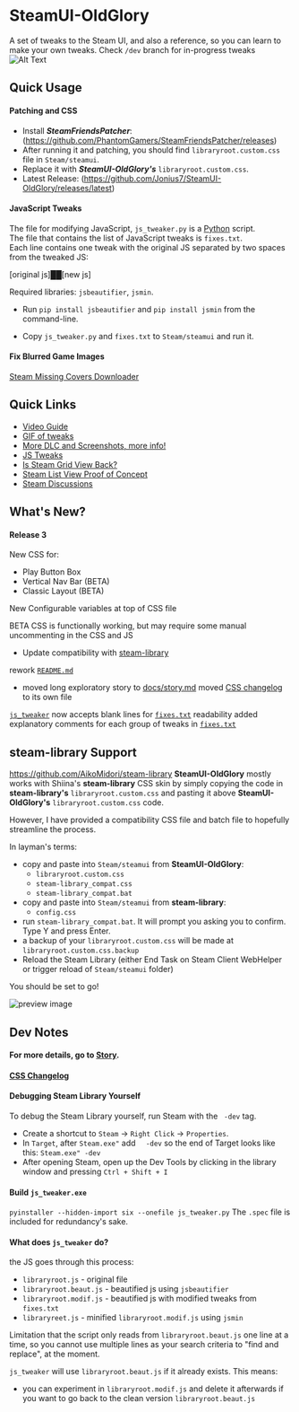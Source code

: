 # SteamUI-OldGlory
A set of tweaks to the Steam UI, and also a reference, so you can learn to make your own tweaks. Check `/dev` branch for in-progress tweaks \
![Alt Text](https://media.giphy.com/media/ehn6NIV3ZzVWaLyiDv/giphy.gif)

## Quick Usage

#### Patching and CSS
- Install **_SteamFriendsPatcher_**: (https://github.com/PhantomGamers/SteamFriendsPatcher/releases)
- After running it and patching, you should find `libraryroot.custom.css` file in `Steam/steamui`.
- Replace it with **_SteamUI-OldGlory's_** `libraryroot.custom.css`.
- Latest Release: (https://github.com/Jonius7/SteamUI-OldGlory/releases/latest)

#### JavaScript Tweaks
The file for modifying JavaScript, `js_tweaker.py` is a [Python](https://www.python.org/downloads/ "Python Downloads Page") script. \
The file that contains the list of JavaScript tweaks is `fixes.txt`.\
Each line contains one tweak with the original JS separated by two spaces from the tweaked JS: 

[original js]&#9608;&#9608;[new js] 

Required libraries: `jsbeautifier`, `jsmin`.

- Run `pip install jsbeautifier` and `pip install jsmin` from the command-line.

- Copy `js_tweaker.py` and `fixes.txt` to `Steam/steamui` and run it.

#### Fix Blurred Game Images
[Steam Missing Covers Downloader](https://github.com/Jonius7/steam-missing-covers-downloader/releases/tag/new-format-fix)



## Quick Links

- [Video Guide](https://www.youtube.com/watch?v=7_3e9j8FFv8)
- [GIF of tweaks](https://gyazo.com/38d0101b493741501697b4a0f5f0818f)
- [More DLC and Screenshots, more info!](https://imgur.com/a/3WTdrXP)
- [JS Tweaks](https://imgur.com/a/mL4QNYB)
- [Is Steam Grid View Back?](https://imgur.com/gallery/qcIHx0l)
- [Steam List View Proof of Concept](https://imgur.com/a/ZqvqrkR)
- [Steam Discussions](https://steamcommunity.com/discussions/forum/0/2451595019863406679/)



## What's New?
#### Release 3

New CSS for:
- Play Button Box
- Vertical Nav Bar (BETA)
- Classic Layout (BETA)

New Configurable variables at top of CSS file

BETA CSS is functionally working, but may require some manual uncommenting in the CSS and JS
- Update compatibility with [steam-library](https://github.com/AikoMidori/steam-library)

rework [`README.md`](README.md)
- moved long exploratory story to [docs/story.md](docs/story.md)
moved [CSS changelog](docs/CSS%20changelog.md) to its own file

[`js_tweaker`](js_tweaker) now accepts blank lines for [`fixes.txt`](fixes.txt) readability
added explanatory comments for each group of tweaks in [`fixes.txt`](fixes.txt)



## steam-library Support

https://github.com/AikoMidori/steam-library
**SteamUI-OldGlory** mostly works with Shiina's **steam-library** CSS skin by simply copying the code in **steam-library's** `libraryroot.custom.css` and pasting it above **SteamUI-OldGlory's** `libraryroot.custom.css` code. 

However, I have provided a compatibility CSS file and batch file to hopefully streamline the process.

In layman's terms:
- copy and paste into `Steam/steamui` from **SteamUI-OldGlory**: 
  - `libraryroot.custom.css`
  -  `steam-library_compat.css` 
  - `steam-library_compat.bat` 
- copy and paste into `Steam/steamui` from **steam-library**:
  - `config.css` 
- run `steam-library_compat.bat`. It will prompt you asking you to confirm. Type Y and press Enter.
- a backup of your `libraryroot.custom.css` will be made at `libraryroot.custom.css.backup`
- Reload the Steam Library (either End Task on Steam Client WebHelper or trigger reload of `Steam/steamui` folder)

You should be set to go!

![preview image](https://i.imgur.com/4gWzhj9.png)

## Dev Notes

#### For more details, go to [Story](docs/story.md).

#### [CSS Changelog](docs/CSS%20Changelog.md)

#### Debugging Steam Library Yourself

To debug the Steam Library yourself, run Steam with the ` -dev` tag.

- Create a shortcut to `Steam` -> `Right Click` -> `Properties`.
- In `Target`, after `Steam.exe"` add `  -dev` so the end of Target looks like this: `Steam.exe" -dev`
- After opening Steam, open up the Dev Tools by clicking in the library window and pressing `Ctrl + Shift + I`

#### Build `js_tweaker.exe`

`pyinstaller --hidden-import six --onefile js_tweaker.py`
The `.spec` file is included for redundancy's sake.

#### What does `js_tweaker` do?

the JS goes through this process:

- `libraryroot.js` - original file
- `libraryroot.beaut.js` - beautified js using `jsbeautifier`
- `libraryroot.modif.js` - beautified js with modified tweaks from `fixes.txt`
- `libraryreet.js` - minified `libraryroot.modif.js` using `jsmin`

Limitation that the script only reads from `libraryroot.beaut.js` one line at a time, so you cannot use multiple lines as your search criteria to "find and replace", at the moment.

`js_tweaker` will use `libraryroot.beaut.js` if it already exists. This means:

- you can experiment in `libraryroot.modif.js` and delete it afterwards if you want to go back to the clean version `libraryroot.beaut.js`